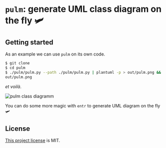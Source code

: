 `pulm`: generate UML class diagram on the fly 🛩
================================================

## Getting started

As an example we can use `pulm` on its own code.


```bash
$ git clone
$ cd pulm
$ ./pulm/pulm.py --path ./pulm/pulm.py | plantuml -p > out/pulm.png && open
out/pulm.png
```
_et voilà_.

![pulm class diagramm](./docs/pulm.png)

You can do some more magic with `entr` to generate UML diagram on the fly 🛩

## License

[This project license](./LICENSE) is MIT.
